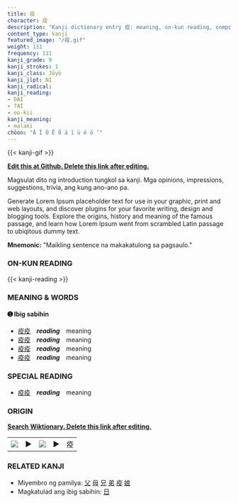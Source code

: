 ```yaml
---
title: 疫
character: 疫
description: "Kanji dictionary entry 疫: meaning, on-kun reading, compounds, origin, related kanji"
content_type: kanji
featured_image: "/疫.gif"
weight: 111
frequency: 111
kanji_grade: 9
kanji_strokes: 1
kanji_class: Jōyō
kanji_jlpt: N1
kanji_radical: 
kanji_reading: 
- DAI
- TAI
- oo-kii
kanji_meaning:
- malaki
chōon: "Ā Ī Ū Ē Ō ā ī ū ē ō ’"
---
```

[//]: # (Don't edit the line below. Kanji animated GIF code is automatically generated.)
{{< kanji-gif >}}

[//]: # (Edit below this line.)

**[Edit this at Github. Delete this link after editing.](https://github.com/tim0g/tim/tree/main/content/kanji/疫/index.md)**

Magsulat dito ng introduction tungkol sa kanji. Mga opinions, impressions, suggestions, trivia, ang kung ano-ano pa.

Generate Lorem Ipsum placeholder text for use in your graphic, print and web layouts, and discover plugins for your favorite writing, design and blogging tools. Explore the origins, history and meaning of the famous passage, and learn how Lorem Ipsum went from scrambled Latin passage to ubiqitous dummy text.
 
**Mnemonic:** "Maikling sentence na makakatulong sa pagsaulo."

### ON-KUN READING

[//]: # (Don't edit the line below. ON-KUN READING code is automatically generated.)
{{< kanji-reading >}}

### MEANING & WORDS

#### ➊ **Ibig sabihin**
  - [疫](../疫)[疫](../疫)　***reading***　meaning
  - [疫](../疫)[疫](../疫)　***reading***　meaning
  - [疫](../疫)[疫](../疫)　***reading***　meaning
  - [疫](../疫)[疫](../疫)　***reading***　meaning

### SPECIAL READING
  - [疫](../疫)[疫](../疫)　***reading***　meaning

### ORIGIN

**[Search Wiktionary. Delete this link after editing.](https://wiktionary.org/wiki/疫)**
<table class="kanji-table"><tr><td>
<img src="60px-疫-bronze.svg.png">
</td><td>▶</td><td>
<img src="60px-疫-oracle.svg.png">
</td><td>▶</td>
<td class="kanji-origin">疫</td>
</tr></table>

### RELATED KANJI
- Miyembro ng pamilya: [父](../父) [母](../母) [兄](../兄) [弟](../弟) [疫](../疫) [娘](../娘)
- Magkatulad ang ibig sabihin: [日](../日)
